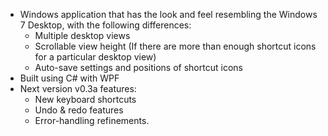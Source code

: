 - Windows application that has the look and feel resembling the Windows 7 Desktop, with the following differences:
  - Multiple desktop views
  - Scrollable view height (If there are more than enough shortcut icons for a particular desktop view)
  - Auto-save settings and positions of shortcut icons
- Built using C# with WPF
- Next version v0.3a features:
  - New keyboard shortcuts
  - Undo & redo features
  - Error-handling refinements.

